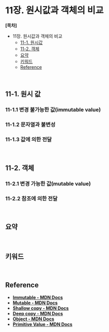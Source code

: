 # 11장. 원시값과 객체의 비교

**[목차]**
- 11장. 원시값과 객체의 비교
  - [11-1. 원시값](#11-1-원시값)
  - [11-2. 객체](#11-2-객체)
  - [요약](#요약)
  - [키워드](#키워드)
  - [Reference](#reference)

<br>

## 11-1. 원시 값

### 11-1.1 변경 불가능한 값(immutable value)
### 11-1.2 문자열과 불변성
### 11-1.3 값에 의한 전달

<br>

## 11-2. 객체

### 11-2.1 변경 가능한 값(mutable value)
### 11-2.2 참조에 의한 전달

<br>

## 요약

<br>

## 키워드

<br>

## Reference
- [**Immutable - MDN Docs**](https://developer.mozilla.org/en-US/docs/Glossary/Immutable)
- [**Mutable - MDN Docs**](https://developer.mozilla.org/en-US/docs/Glossary/Mutable)
- [**Shallow copy - MDN Docs**](https://developer.mozilla.org/en-US/docs/Glossary/Shallow_copy)
- [**Deep copy - MDN Docs**](https://developer.mozilla.org/en-US/docs/Glossary/Deep_copy)
- [**Object - MDN Docs**](https://developer.mozilla.org/en-US/docs/Web/JavaScript/Reference/Global_Objects/Object)
- [**Primitive Value - MDN Docs**](https://developer.mozilla.org/en-US/docs/Glossary/Primitive)